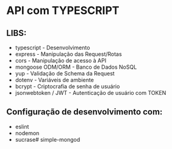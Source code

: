 # API com TYPESCRIPT

## LIBS:
- typescript - Desenvolvimento
- express - Manipulação das Request/Rotas
- cors - Manipulação de acesso à API
- mongoose ODM/ORM - Banco de Dados NoSQL
- yup - Validação de Schema da Request
- dotenv - Variáveis de ambiente
- bcrypt - Criptocrafia de senha de usuário
- jsonwebtoken / JWT - Autenticação de usuário com TOKEN

## Configuração de desenvolvimento com: 
- eslint
- nodemon
- sucrase# simple-mongod
